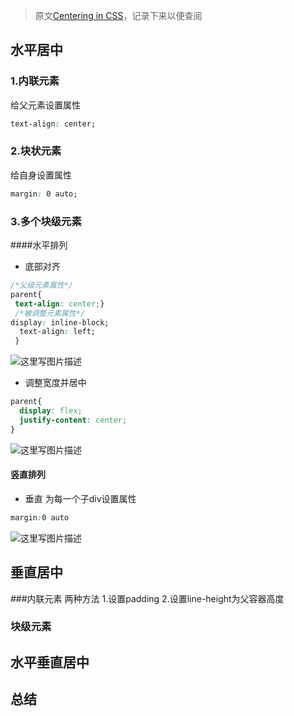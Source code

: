 >原文[Centering in CSS](https://css-tricks.com/centering-css-complete-guide/)，记录下来以便查阅
## 水平居中
### 1.内联元素
给父元素设置属性
```css
text-align: center;
```
### 2.块状元素
给自身设置属性
```css
margin: 0 auto;
```
### 3.多个块级元素
####水平排列
+ 底部对齐

```css
/*父级元素属性*/
parent{
 text-align: center;}
 /*被调整元素属性*/
display: inline-block;
  text-align: left;
 }
```
 ![这里写图片描述](http://img.blog.csdn.net/20160813175501190)

+ 调整宽度并居中
```css
parent{
  display: flex;
  justify-content: center;
}
```
![这里写图片描述](http://img.blog.csdn.net/20160813175718786)
#### 竖直排列
+ 垂直
  为每一个子div设置属性
```css
margin:0 auto
```
![这里写图片描述](http://img.blog.csdn.net/20160813180204788)

## 垂直居中
###内联元素
两种方法
1.设置padding
2.设置line-height为父容器高度
### 块级元素
## 水平垂直居中
## 总结